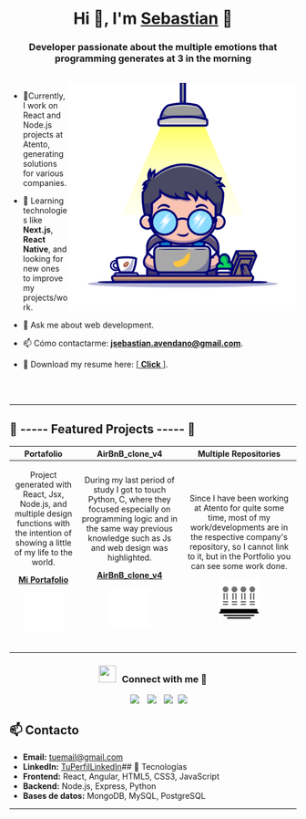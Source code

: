 <h1 align="center">Hi 👊, I'm <a href="https://100rabhcsmc.github.io/Me.io/" target="blank">
Sebastian</a> 👊</h1>

<h3 align="center">Developer passionate about the multiple emotions that programming generates at 3 in the morning</h3>

<br/>
<a target="_blank" align="center">
  <img src="./assets/harry.png" alt="yo version harry potter" width="400" height="400" align="right">
</a>

- 🔭Currently, I work on React and Node.js projects at Atento, generating solutions for various companies.

- 🌱 Learning technologies like **Next.js**, **React Native**, and looking for new ones to improve my projects/work.

- 💬 Ask me about web development.

- 📫 Cómo contactarme: **jsebastian.avendano@gmail.com**.

- 📄 Download my resume here: [[ **Click** ](https://github.com/AvendanoisPepe/AvendanoisPepe/tree/main/assets/ingles.pdf)].

<br><br>

---

## 🌟 ----- Featured Projects ----- 🌟

| Portafolio | AirBnB_clone_v4 | Multiple Repositories |
| ----------- | ----------- | ----------- |
| <p align="center">Project generated with React, Jsx, Node.js, and multiple design functions with the intention of showing a little of my life to the world. </p> <p align="center">**[Mi Portafolio](https://github.com/AvendanoisPepe/portafolio)**</p> <p  align="center"><img align="center" src="./assets/portafolio.png" alt="yo version harry potter" width="70" height="70"></p> <br>| <p align="center">During my last period of study I got to touch Python, C, where they focused especially on programming logic and in the same way previous knowledge such as Js and web design was highlighted.</p> <p align="center">**[AirBnB_clone_v4](https://github.com/AvendanoisPepe/AirBnB_clone_v4)**</p> <p  align="center"><img align="center" src="./assets/airbnb.png" alt="yo version harry potter" width="70" height="70"></p> <br>| <p align="center">Since I have been working at Atento for quite some time, most of my work/developments are in the respective company's repository, so I cannot link to it, but in the Portfolio you can see some work done.</p> <p  align="center"><img align="center" src="./assets/repo.png" alt="yo version harry potter" width="70" height="70"></p> |

<p align="center">
<h3 align="center" > <img src="https://media.giphy.com/media/iY8CRBdQXODJSCERIr/giphy.gif" width="30" height="30" style="margin-right: 10px;">Connect with me 🤝 </h3>
 <div align="center"  class="icons-social" style="margin-left: 10px;">
        <a style="margin-left: 10px;"  target="_blank" href="https://www.linkedin.com/in/sebastian-aven/">
			<img src="https://img.icons8.com/doodle/40/000000/linkedin--v2.png"></a>
        <a style="margin-left: 10px;" target="_blank" href="https://github.com/AvendanoisPepe">
		<img src="https://img.icons8.com/doodle/40/000000/github--v1.png"></a>
        <a style="margin-left: 10px;" target="_blank" href="https://www.instagram.com/sebastian_gonzalez.123/">
			<img src="https://img.icons8.com/doodle/40/000000/instagram-new--v2.png"></a>
		<a style="margin-left: 5px;" target="_blank" href="https://github.com/AvendanoisPepe/AvendanoisPepe/tree/main/assets/ingles.pdf">
					<img src="https://img.icons8.com/plasticine/0.5x/resume.png" ></a>
      </div>

</p>

## 📫 Contacto
- **Email:** tuemail@gmail.com
- **LinkedIn:** [TuPerfilLinkedIn](https://www.linkedin.com/in/sebastian-aven/)## 🚀 Tecnologías
- **Frontend:** React, Angular, HTML5, CSS3, JavaScript
- **Backend:** Node.js, Express, Python
- **Bases de datos:** MongoDB, MySQL, PostgreSQL

---
